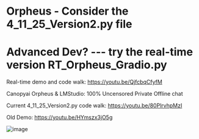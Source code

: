 # Orpheus - Consider the 4_11_25_Version2.py file

# Advanced Dev? --- try the real-time version RT_Orpheus_Gradio.py

Real-time demo and code walk:  https://youtu.be/QjfcbqCfyfM

Canopyai Orpheus &amp; LMStudio: 100% Uncensored Private Offline chat 

Current 4_11_25_Version2.py code walk:  https://youtu.be/80PlrvhpMzI

Old Demo:  https://youtu.be/HYmszx3jO5g

![image](https://github.com/user-attachments/assets/abd1e544-2868-4300-aa5c-156649d7291e)

